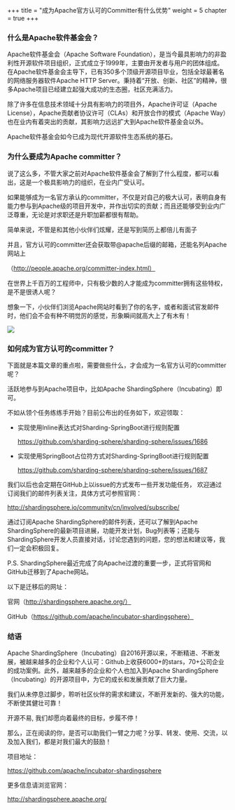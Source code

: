 +++
title = "成为Apache官方认可的Committer有什么优势"
weight = 5
chapter = true
+++

### 什么是Apache软件基金会？

Apache软件基金会（Apache Software Foundation），是当今最具影响力的非盈利性开源软件项目组织，正式成立于1999年，主要由开发者与用户的团体组成。在Apache软件基金会主导下，已有350多个顶级开源项目毕业，包括全球最著名的网络服务器软件Apache HTTP Server。秉持着“开放、创新、社区”的精神，很多Apache项目已经建立起强大成功的生态圈，社区充满活力。

除了许多在信息技术领域十分具有影响力的项目外，Apache许可证（Apache License），Apache贡献者协议许可（CLAs）和开放合作的模式（Apache Way）也在业内有着突出的贡献，其影响力远远扩大到Apache软件基金会以外。

Apache软件基金会如今已成为现代开源软件生态系统的基石。

### 为什么要成为Apache committer？

说了这么多，不管大家之前对Apache软件基金会了解到了什么程度，都可以看出，这是一个极具影响力的组织，在业内广受认可。

如果能够成为一名官方承认的committer，不仅是对自己的极大认可，表明自身有能力参与到Apache级的项目开发中，并作出切实的贡献；而且还能够受到业内广泛尊重，无论是对求职还是升职加薪都很有帮助。

简单来说，不管是和其他小伙伴们炫耀，还是写到简历上都倍儿有面子

并且，官方认可的committer还会获取带@apache后缀的邮箱，还能名列Apache网站上

（http://people.apache.org/committer-index.html）


在世界上千百万的工程师中，只有极少数的人才能成为committer拥有这些特权，是不是很诱人呢？

想象一下，小伙伴们浏览Apache网站时看到了你的名字，或者和面试官发邮件时，他们会不会有种不明觉厉的感觉，形象瞬间就高大上了有木有！

![](https://shardingsphere.apache.org/blog/img/committer1.jpg)

### 如何成为官方认可的committer？

下面就是本篇文章的重点啦，需要做些什么，才会成为一名官方认可的committer呢？


活跃地参与到Apache项目中，比如Apache ShardingSphere（Incubating）即可。

不如从领个任务练练手开始？目前公布出的任务如下，欢迎领取：

- 实现使用Inline表达式对Sharding-SpringBoot进行规则配置

  https://github.com/sharding-sphere/sharding-sphere/issues/1686

- 实现使用SpringBoot占位符方式对Sharding-SpringBoot进行规则配置

  https://github.com/sharding-sphere/sharding-sphere/issues/1687


我们以后也会定期在GitHub上以issue的方式发布一些开发功能任务， 欢迎通过订阅我们的邮件列表关注，具体方式可参照官网：

http://shardingsphere.io/community/cn/involved/subscribe/

通过订阅Apache ShardingSphere的邮件列表，还可以了解到Apache ShardingSphere的最新项目进展，功能开发计划，Bug列表等；还能与ShardingSphere开发人员直接对话，讨论您遇到的问题，您的想法和建议等，我们一定会积极回复。

P.S. ShardingSphere最近完成了向Apache过渡的重要一步，正式将官网和GitHub迁移到了Apache网站。

以下是迁移后的网址：

官网（http://shardingsphere.apache.org/）

GitHub（https://github.com/apache/incubator-shardingsphere）

### 结语
Apache ShardingSphere（Incubating）自2016开源以来，不断精进、不断发展，被越来越多的企业和个人认可：Github上收获6000+的stars，70+公司企业的成功案例。此外，越来越多的企业和个人也加入到Apache ShardingSphere（Incubating）的开源项目中，为它的成长和发展贡献了巨大力量。



我们从未停息过脚步，聆听社区伙伴的需求和建议，不断开发新的、强大的功能，不断使其健壮可靠！

开源不易, 我们却愿向着最终的目标，步履不停！

那么，正在阅读的你，是否可以助我们一臂之力呢？分享、转发、使用、交流，以及加入我们，都是对我们最大的鼓励！

项目地址：

https://github.com/apache/incubator-shardingsphere


更多信息请浏览官网：

http://shardingsphere.apache.org/

